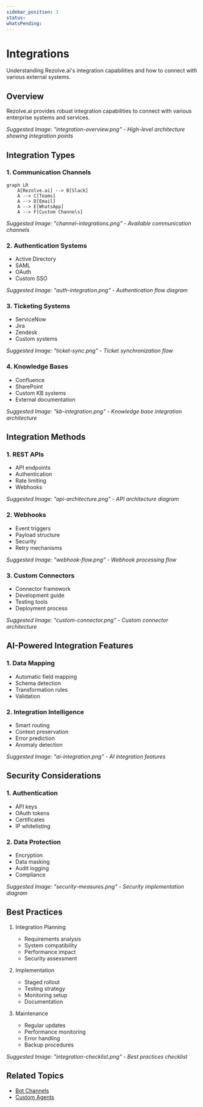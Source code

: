 ```yaml
---
sidebar_position: 3
status: 
whatsPending: 
---
```


# Integrations

Understanding Rezolve.ai's integration capabilities and how to connect with various external systems.

## Overview

Rezolve.ai provides robust integration capabilities to connect with various enterprise systems and services.

_Suggested Image: "integration-overview.png" - High-level architecture showing integration points_

## Integration Types

### 1. Communication Channels
```mermaid
graph LR
    A[Rezolve.ai] --> B[Slack]
    A --> C[Teams]
    A --> D[Email]
    A --> E[WhatsApp]
    A --> F[Custom Channels]
```

_Suggested Image: "channel-integrations.png" - Available communication channels_

### 2. Authentication Systems
- Active Directory
- SAML
- OAuth
- Custom SSO

_Suggested Image: "auth-integration.png" - Authentication flow diagram_

### 3. Ticketing Systems
- ServiceNow
- Jira
- Zendesk
- Custom systems

_Suggested Image: "ticket-sync.png" - Ticket synchronization flow_

### 4. Knowledge Bases
- Confluence
- SharePoint
- Custom KB systems
- External documentation

_Suggested Image: "kb-integration.png" - Knowledge base integration architecture_

## Integration Methods

### 1. REST APIs
- API endpoints
- Authentication
- Rate limiting
- Webhooks

_Suggested Image: "api-architecture.png" - API architecture diagram_

### 2. Webhooks
- Event triggers
- Payload structure
- Security
- Retry mechanisms

_Suggested Image: "webhook-flow.png" - Webhook processing flow_

### 3. Custom Connectors
- Connector framework
- Development guide
- Testing tools
- Deployment process

_Suggested Image: "custom-connector.png" - Custom connector architecture_

## AI-Powered Integration Features

### 1. Data Mapping
- Automatic field mapping
- Schema detection
- Transformation rules
- Validation

### 2. Integration Intelligence
- Smart routing
- Context preservation
- Error prediction
- Anomaly detection

_Suggested Image: "ai-integration.png" - AI integration features_

## Security Considerations

### 1. Authentication
- API keys
- OAuth tokens
- Certificates
- IP whitelisting

### 2. Data Protection
- Encryption
- Data masking
- Audit logging
- Compliance

_Suggested Image: "security-measures.png" - Security implementation diagram_

## Best Practices

1. Integration Planning
   - Requirements analysis
   - System compatibility
   - Performance impact
   - Security assessment

2. Implementation
   - Staged rollout
   - Testing strategy
   - Monitoring setup
   - Documentation

3. Maintenance
   - Regular updates
   - Performance monitoring
   - Error handling
   - Backup procedures

_Suggested Image: "integration-checklist.png" - Best practices checklist_

## Related Topics
- [Bot Channels](../integrations/bot-channels)
- [Custom Agents](../ai-features/custom-agents)
